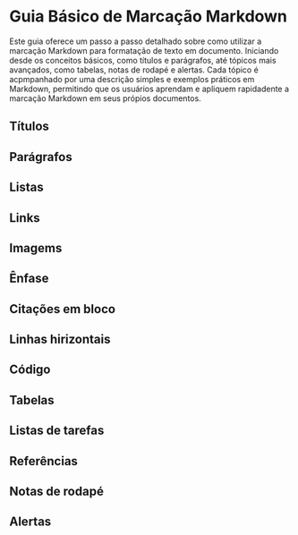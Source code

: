 # Guia Básico de Marcação Markdown
Este guia oferece um passo a passo detalhado sobre como utilizar  a marcação Markdown para formatação de texto em documento. Iniciando desde os conceitos básicos, como títulos e parágrafos, até tópicos mais avançados, como tabelas, notas de rodapé e alertas. Cada tópico é acpmpanhado por uma descrição simples e exemplos práticos em Markdown, permitindo que os usuários aprendam e apliquem rapidadente a marcação Markdown em seus própios documentos.

## Títulos
## Parágrafos 
## Listas
## Links
## Imagems
## Ênfase
## Citações em bloco
## Linhas hirizontais
## Código 
## Tabelas
## Listas de tarefas
## Referências 
## Notas de rodapé 
## Alertas
